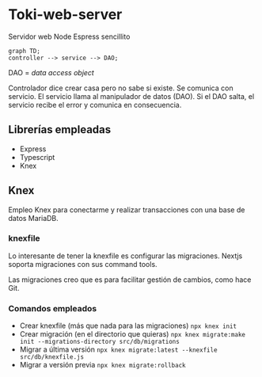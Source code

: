 # Toki-web-server

Servidor web Node Espress sencillito

```mermaid:
graph TD;
controller --> service --> DAO;
```

DAO = _data access object_

Controlador dice crear casa pero no sabe si existe. Se comunica con servicio.
El servicio llama al manipulador de datos (DAO). Si el DAO salta, el servicio recibe el error y comunica en consecuencia.

## Librerías empleadas

- Express
- Typescript
- Knex

## Knex

Empleo Knex para conectarme y realizar transacciones con una base de datos MariaDB.

### knexfile

Lo interesante de tener la knexfile es configurar las migraciones.
Nextjs soporta migraciones con sus command tools.

Las migraciones creo que es para facilitar gestión de cambios,
como hace Git.

### Comandos empleados

- Crear knexfile (más que nada para las migraciones)
`npx knex init`
- Crear migración (en el directorio que quieras)
`npx knex migrate:make init --migrations-directory src/db/migrations`
- Migrar a última versión
`npx knex migrate:latest --knexfile src/db/knexfile.js`
- Migrar a versión previa
`npx knex migrate:rollback`
